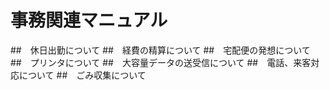 # 事務関連マニュアル
##　休日出勤について
##　経費の精算について
##　宅配便の発想について　
##　プリンタについて
##　大容量データの送受信について
##　電話、来客対応について
##　ごみ収集について
